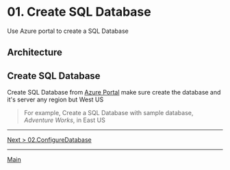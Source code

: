 # 01. Create SQL Database

Use Azure portal to create a SQL Database

## Architecture

## Create SQL Database

Create SQL Database from [Azure Portal](https://azure.com) make sure create the database and it's server any region but West US

> For example, Create a SQL Database with sample database, _Adventure Works_,  in East US

---
[Next > 02.ConfigureDatabase](02.ConfigureDatabase.md)

---
[Main](https://github.com/xlegend1024/az-sqldb-hol)